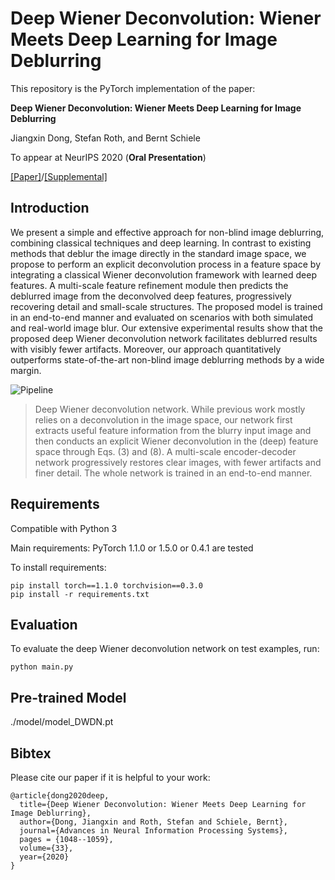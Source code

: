 # Deep Wiener Deconvolution: Wiener Meets Deep Learning for Image Deblurring

This repository is the PyTorch implementation of the paper:

**Deep Wiener Deconvolution: Wiener Meets Deep Learning for Image Deblurring**

Jiangxin Dong, Stefan Roth, and Bernt Schiele

To appear at NeurIPS 2020 (**Oral Presentation**)

[[Paper]](https://proceedings.neurips.cc/paper/2020/file/0b8aff0438617c055eb55f0ba5d226fa-Paper.pdf)/[[Supplemental]](https://proceedings.neurips.cc/paper/2020/file/0b8aff0438617c055eb55f0ba5d226fa-Supplemental.pdf)

## Introduction

We present a simple and effective approach for non-blind image deblurring, combining classical techniques and deep learning. In contrast to existing methods that deblur the image directly in the standard image space, we propose to perform an explicit deconvolution process in a feature space by integrating a classical Wiener deconvolution framework with learned deep features. A multi-scale feature refinement module then predicts the deblurred image from the deconvolved deep features, progressively recovering detail and small-scale structures. The proposed model is trained in an end-to-end manner and evaluated on scenarios with both simulated and real-world image blur. Our extensive experimental results show that the proposed deep Wiener deconvolution network facilitates deblurred results with visibly fewer artifacts. Moreover, our approach quantitatively outperforms state-of-the-art non-blind image deblurring methods by a wide margin.

![Pipeline](https://gitlab.mpi-klsb.mpg.de/jdong/dwdn/raw/master/images/pipeline5.png)

>Deep Wiener deconvolution network. While previous work mostly relies on a deconvolution in the image space, our network first extracts useful feature information from the blurry input image and then conducts an explicit Wiener deconvolution in the (deep) feature space through Eqs. (3) and (8). A multi-scale encoder-decoder network progressively restores clear images, with fewer artifacts and finer detail. The whole network is trained in an end-to-end manner.

## Requirements

Compatible with Python 3

Main requirements: PyTorch 1.1.0 or 1.5.0 or 0.4.1 are tested

To install requirements:

```setup
pip install torch==1.1.0 torchvision==0.3.0
pip install -r requirements.txt
```

## Evaluation

To evaluate the deep Wiener deconvolution network on test examples, run:

```eval
python main.py
```

## Pre-trained Model

./model/model_DWDN.pt

## Bibtex

Please cite our paper if it is helpful to your work:

```
@article{dong2020deep,
  title={Deep Wiener Deconvolution: Wiener Meets Deep Learning for Image Deblurring},
  author={Dong, Jiangxin and Roth, Stefan and Schiele, Bernt},
  journal={Advances in Neural Information Processing Systems},
  pages = {1048--1059},
  volume={33},
  year={2020}
}
```
